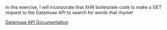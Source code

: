 In this exercise, I will incorporate that XHR boilerplate code to make a GET request to the Datamuse API to search for words that rhyme! 

<a href='https://www.datamuse.com/api/'>Datamuse API Documentation</a>